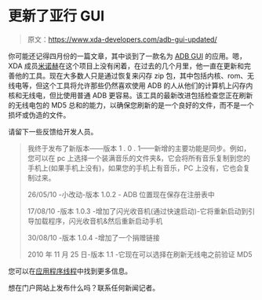 # 更新了亚行 GUI

> 原文：<https://www.xda-developers.com/adb-gui-updated/>

你可能还记得四月份的一篇文章，其中谈到了一款名为 [ADB GUI](http://www.xda-developers.com/android/adb-gui-desktop-tool-for-windows/) 的应用。嗯，XDA 成员[米诺赫](http://forum.xda-developers.com/member.php?u=1283826)在这个项目上没有闲着，在过去的几个月里，他一直在更新和完善他的工具。现在大多数人只是通过恢复来闪存 zip 包，其中包括内核、rom、无线电等，但这个工具将允许那些仍然喜欢使用 ADB 的人从他们的计算机上闪存内核和无线电，但比使用普通 ADB 更容易。该工具的最新改进包括检查您正在刷新的无线电包的 MD5 总和的能力，以确保您刷新的是一个良好的文件，而不是一个损坏或伪造的文件。

请留下一些反馈给开发人员。

> 我终于发布了新版本——版本 1 . 0 . 1——新增的主要功能是同步。例如，您可以在 pc 上选择一个装满音乐的文件夹&，它会将所有音乐复制到您的手机上(如果手机上没有)，如果您的手机上有音乐，PC 上没有，它也会复制过来。
> 
> 26/05/10 -小改动-版本 1.0.2 - ADB 位置现在保存在注册表中
> 
> 17/08/10 -版本 1.0.3 -增加了闪光收音机(通过快速启动)-它将重新启动到引导加载程序，闪光收音机&然后重新启动手机
> 
> 30/08/10 -版本 1.0.4 -增加了一个捐赠链接
> 
> 2010 年 11 月 25 日-版本 1.1 -它现在可以选择在刷新无线电之前验证 MD5

您可以在[应用程序线程](http://forum.xda-developers.com/showthread.php?t=666964)中找到更多信息。

想在门户网站上发布什么吗？联系任何新闻记者。